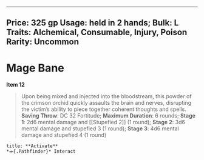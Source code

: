 
---
Price: 325 gp
Usage: held in 2 hands;
Bulk: L
Traits: Alchemical, Consumable, Injury, Poison
Rarity: Uncommon
---

# Mage Bane

**Item 12**

> Upon being mixed and injected into the bloodstream, this powder of the crimson orchid quickly assaults the brain and nerves, disrupting the victim’s ability to piece together coherent thoughts and spells.
**Saving Throw**: DC 32 Fortitude;
**Maximum Duration**: 6 rounds;
**Stage 1**: 2d6 mental damage and [[Stupefied 2]] (1 round);
**Stage 2**: 3d6 mental damage and stupefied 3 (1 round);
**Stage 3**: 4d6 mental damage and stupefied 4 (1 round)

```ad-embed-ability
title: **Activate**
*⬽{.Pathfinder}* Interact 
```
